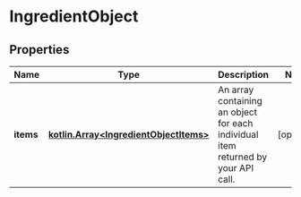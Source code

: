# IngredientObject

## Properties
Name | Type | Description | Notes
------------ | ------------- | ------------- | -------------
**items** | [**kotlin.Array&lt;IngredientObjectItems&gt;**](IngredientObjectItems.md) | An array containing an object for each individual item returned by your API call. |  [optional]
